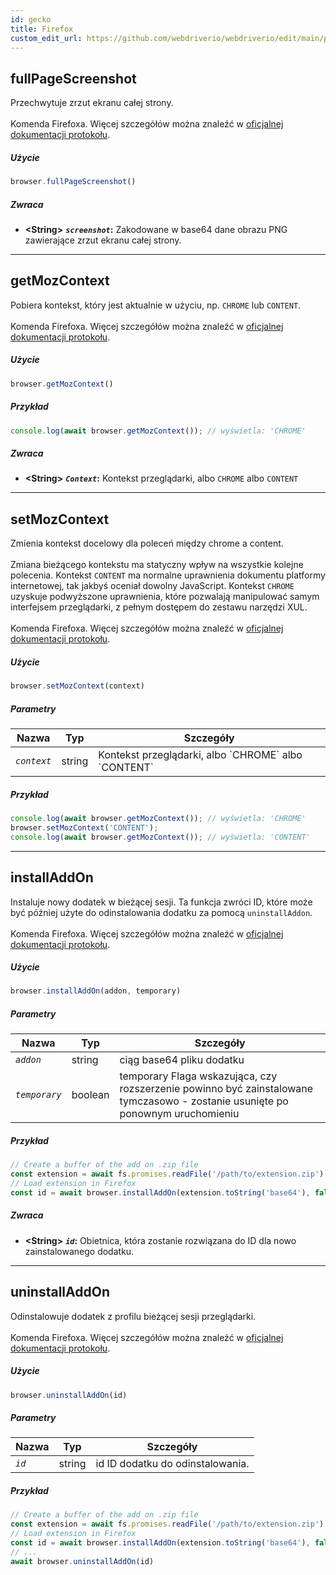 ```yaml
---
id: gecko
title: Firefox
custom_edit_url: https://github.com/webdriverio/webdriverio/edit/main/packages/wdio-protocols/src/protocols/gecko.ts
---
```


## fullPageScreenshot
Przechwytuje zrzut ekranu całej strony.<br /><br />Komenda Firefoxa. Więcej szczegółów można znaleźć w [oficjalnej dokumentacji protokołu](https://phabricator.services.mozilla.com/source/mozilla-central/browse/default/testing/geckodriver/src/command.rs$43-46).

##### Użycie

```js
browser.fullPageScreenshot()
```


##### Zwraca

- **&lt;String&gt;**
            **<code><var>screenshot</var></code>:** Zakodowane w base64 dane obrazu PNG zawierające zrzut ekranu całej strony.


---

## getMozContext
Pobiera kontekst, który jest aktualnie w użyciu, np. `CHROME` lub `CONTENT`.<br /><br />Komenda Firefoxa. Więcej szczegółów można znaleźć w [oficjalnej dokumentacji protokołu](https://github.com/SeleniumHQ/selenium/blob/586affe0cf675b1d5c8abc756defa4a46d95391b/javascript/node/selenium-webdriver/firefox.js#L615-L622).

##### Użycie

```js
browser.getMozContext()
```

##### Przykład


```js
console.log(await browser.getMozContext()); // wyświetla: 'CHROME'
```


##### Zwraca

- **&lt;String&gt;**
            **<code><var>Context</var></code>:** Kontekst przeglądarki, albo `CHROME` albo `CONTENT`


---

## setMozContext
Zmienia kontekst docelowy dla poleceń między chrome a content.<br /><br />Zmiana bieżącego kontekstu ma statyczny wpływ na wszystkie kolejne polecenia. Kontekst `CONTENT` ma normalne uprawnienia dokumentu platformy internetowej, tak jakbyś oceniał dowolny JavaScript. Kontekst `CHROME` uzyskuje podwyższone uprawnienia, które pozwalają manipulować samym interfejsem przeglądarki, z pełnym dostępem do zestawu narzędzi XUL.<br /><br />Komenda Firefoxa. Więcej szczegółów można znaleźć w [oficjalnej dokumentacji protokołu](https://github.com/SeleniumHQ/selenium/blob/586affe0cf675b1d5c8abc756defa4a46d95391b/javascript/node/selenium-webdriver/firefox.js#L615-L645).

##### Użycie

```js
browser.setMozContext(context)
```


##### Parametry

<table>
  <thead>
    <tr>
      <th>Nazwa</th><th>Typ</th><th>Szczegóły</th>
    </tr>
  </thead>
  <tbody>
    <tr>
      <td><code><var>context</var></code></td>
      <td>string</td>
      <td>Kontekst przeglądarki, albo `CHROME` albo `CONTENT`</td>
    </tr>
  </tbody>
</table>

##### Przykład


```js
console.log(await browser.getMozContext()); // wyświetla: 'CHROME'
browser.setMozContext('CONTENT');
console.log(await browser.getMozContext()); // wyświetla: 'CONTENT'
```



---

## installAddOn
Instaluje nowy dodatek w bieżącej sesji. Ta funkcja zwróci ID, które może być później użyte do odinstalowania dodatku za pomocą `uninstallAddon`.<br /><br />Komenda Firefoxa. Więcej szczegółów można znaleźć w [oficjalnej dokumentacji protokołu](https://github.com/SeleniumHQ/selenium/blob/586affe0cf675b1d5c8abc756defa4a46d95391b/javascript/node/selenium-webdriver/firefox.js#L647-L668).

##### Użycie

```js
browser.installAddOn(addon, temporary)
```


##### Parametry

<table>
  <thead>
    <tr>
      <th>Nazwa</th><th>Typ</th><th>Szczegóły</th>
    </tr>
  </thead>
  <tbody>
    <tr>
      <td><code><var>addon</var></code></td>
      <td>string</td>
      <td>ciąg base64 pliku dodatku</td>
    </tr>
    <tr>
      <td><code><var>temporary</var></code></td>
      <td>boolean</td>
      <td>temporary Flaga wskazująca, czy rozszerzenie powinno być zainstalowane tymczasowo - zostanie usunięte po ponownym uruchomieniu</td>
    </tr>
  </tbody>
</table>

##### Przykład


```js
// Create a buffer of the add on .zip file
const extension = await fs.promises.readFile('/path/to/extension.zip')
// Load extension in Firefox
const id = await browser.installAddOn(extension.toString('base64'), false);
```


##### Zwraca

- **&lt;String&gt;**
            **<code><var>id</var></code>:** Obietnica, która zostanie rozwiązana do ID dla nowo zainstalowanego dodatku.


---

## uninstallAddOn
Odinstalowuje dodatek z profilu bieżącej sesji przeglądarki.<br /><br />Komenda Firefoxa. Więcej szczegółów można znaleźć w [oficjalnej dokumentacji protokołu](https://github.com/SeleniumHQ/selenium/blob/586affe0cf675b1d5c8abc756defa4a46d95391b/javascript/node/selenium-webdriver/firefox.js#L670-L687).

##### Użycie

```js
browser.uninstallAddOn(id)
```


##### Parametry

<table>
  <thead>
    <tr>
      <th>Nazwa</th><th>Typ</th><th>Szczegóły</th>
    </tr>
  </thead>
  <tbody>
    <tr>
      <td><code><var>id</var></code></td>
      <td>string</td>
      <td>id ID dodatku do odinstalowania.</td>
    </tr>
  </tbody>
</table>

##### Przykład


```js
// Create a buffer of the add on .zip file
const extension = await fs.promises.readFile('/path/to/extension.zip')
// Load extension in Firefox
const id = await browser.installAddOn(extension.toString('base64'), false);
// ...
await browser.uninstallAddOn(id)
```